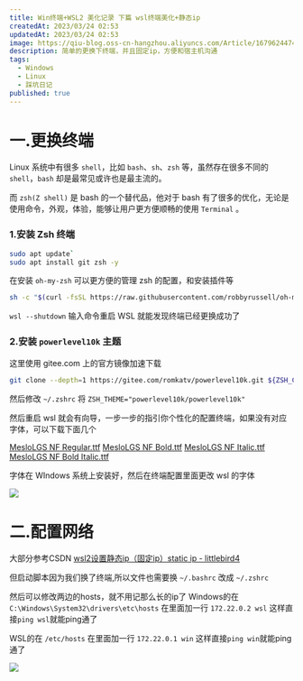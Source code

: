 ```yaml
---
title: Win终端+WSL2 美化记录 下篇 wsl终端美化+静态ip
createdAt: 2023/03/24 02:53
updatedAt: 2023/03/24 02:53
image: https://qiu-blog.oss-cn-hangzhou.aliyuncs.com/Article/1679624474390073838.png
description: 简单的更换下终端，并且固定ip，方便和宿主机沟通
tags:
  - Windows
  - Linux
  - 踩坑日记
published: true
---
```


# 一.更换终端

Linux 系统中有很多 `shell`，比如 `bash`、`sh`、`zsh` 等，虽然存在很多不同的 `shell`，`bash` 却是最常见或许也是最主流的。

而 `zsh(Z shell)` 是 bash 的一个替代品，他对于 bash 有了很多的优化，无论是使用命令，外观，体验，能够让用户更方便顺畅的使用 `Terminal` 。

### 1.安装 Zsh 终端

```sh
sudo apt update`
sudo apt install git zsh -y
```

在安装 `oh-my-zsh` 可以更方便的管理 zsh 的配置，和安装插件等

```sh
sh -c "$(curl -fsSL https://raw.githubusercontent.com/robbyrussell/oh-my-zsh/master/tools/install.sh)"
```

`wsl --shutdown`
输入命令重启 WSL 就能发现终端已经更换成功了

### 2.安装 `powerlevel10k` 主题

这里使用 gitee.com 上的官方镜像加速下载

```sh
git clone --depth=1 https://gitee.com/romkatv/powerlevel10k.git ${ZSH_CUSTOM:-$HOME/.oh-my-zsh/custom}/themes/powerlevel10k
```

然后修改 `~/.zshrc`
将 `ZSH_THEME="powerlevel10k/powerlevel10k"`

然后重启 wsl 就会有向导，一步一步的指引你个性化的配置终端，如果没有对应字体，可以下载下面几个

[MesloLGS NF Regular.ttf](https://github.com/romkatv/powerlevel10k-media/raw/master/MesloLGS%20NF%20Regular.ttf)
[MesloLGS NF Bold.ttf](https://github.com/romkatv/powerlevel10k-media/raw/master/MesloLGS%20NF%20Bold.ttf)
[MesloLGS NF Italic.ttf](https://github.com/romkatv/powerlevel10k-media/raw/master/MesloLGS%20NF%20Italic.ttf)
[MesloLGS NF Bold Italic.ttf](https://github.com/romkatv/powerlevel10k-media/raw/master/MesloLGS%20NF%20Bold%20Italic.ttf)

字体在 WIndows 系统上安装好，然后在终端配置里面更改 wsl 的字体

![](https://qiu-blog.oss-cn-hangzhou.aliyuncs.com/Article/1679625801518824630.png)

# 二.配置网络
大部分参考CSDN [wsl2设置静态ip（固定ip）static ip - littlebird4](https://blog.csdn.net/littlebird4/article/details/126024621)

但启动脚本因为我们换了终端,所以文件也需要换
`~/.bashrc` 改成 `~/.zshrc`

然后可以修改两边的hosts，就不用记那么长的ip了
Windows的在 `C:\Windows\System32\drivers\etc\hosts`
在里面加一行 `172.22.0.2 wsl`
这样直接`ping wsl`就能ping通了

WSL的在 `/etc/hosts`
在里面加一行 `172.22.0.1 win`
这样直接`ping win`就能ping通了

![](https://qiu-blog.oss-cn-hangzhou.aliyuncs.com/Article/1679626392096498086.png)

